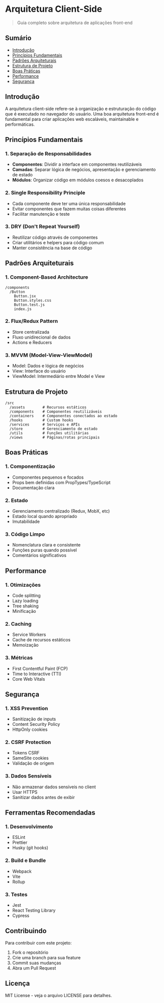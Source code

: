 # Arquitetura Client-Side
> Guia completo sobre arquitetura de aplicações front-end

## Sumário
- [Introdução](#introdução)
- [Princípios Fundamentais](#princípios-fundamentais)
- [Padrões Arquiteturais](#padrões-arquiteturais)
- [Estrutura de Projeto](#estrutura-de-projeto)
- [Boas Práticas](#boas-práticas)
- [Performance](#performance)
- [Segurança](#segurança)

## Introdução

A arquitetura client-side refere-se à organização e estruturação do código que é executado no navegador do usuário. Uma boa arquitetura front-end é fundamental para criar aplicações web escaláveis, maintainable e performáticas.

## Princípios Fundamentais

### 1. Separação de Responsabilidades
- **Componentes**: Dividir a interface em componentes reutilizáveis
- **Camadas**: Separar lógica de negócios, apresentação e gerenciamento de estado
- **Módulos**: Organizar código em módulos coesos e desacoplados

### 2. Single Responsibility Principle
- Cada componente deve ter uma única responsabilidade
- Evitar componentes que fazem muitas coisas diferentes
- Facilitar manutenção e teste

### 3. DRY (Don't Repeat Yourself)
- Reutilizar código através de componentes
- Criar utilitários e helpers para código comum
- Manter consistência na base de código

## Padrões Arquiteturais

### 1. Component-Based Architecture
```
/components
  /Button
    Button.jsx
    Button.styles.css
    Button.test.js
    index.js
```

### 2. Flux/Redux Pattern
- Store centralizada
- Fluxo unidirecional de dados
- Actions e Reducers

### 3. MVVM (Model-View-ViewModel)
- Model: Dados e lógica de negócios
- View: Interface do usuário
- ViewModel: Intermediário entre Model e View

## Estrutura de Projeto

```
/src
  /assets        # Recursos estáticos
  /components    # Componentes reutilizáveis
  /containers    # Componentes conectados ao estado
  /hooks         # Custom hooks
  /services      # Serviços e APIs
  /store         # Gerenciamento de estado
  /utils         # Funções utilitárias
  /views         # Páginas/rotas principais
```

## Boas Práticas

### 1. Componentização
- Componentes pequenos e focados
- Props bem definidas com PropTypes/TypeScript
- Documentação clara

### 2. Estado
- Gerenciamento centralizado (Redux, MobX, etc)
- Estado local quando apropriado
- Imutabilidade

### 3. Código Limpo
- Nomenclatura clara e consistente
- Funções puras quando possível
- Comentários significativos

## Performance

### 1. Otimizações
- Code splitting
- Lazy loading
- Tree shaking
- Minificação

### 2. Caching
- Service Workers
- Cache de recursos estáticos
- Memoização

### 3. Métricas
- First Contentful Paint (FCP)
- Time to Interactive (TTI)
- Core Web Vitals

## Segurança

### 1. XSS Prevention
- Sanitização de inputs
- Content Security Policy
- HttpOnly cookies

### 2. CSRF Protection
- Tokens CSRF
- SameSite cookies
- Validação de origem

### 3. Dados Sensíveis
- Não armazenar dados sensíveis no client
- Usar HTTPS
- Sanitizar dados antes de exibir

## Ferramentas Recomendadas

### 1. Desenvolvimento
- ESLint
- Prettier
- Husky (git hooks)

### 2. Build e Bundle
- Webpack
- Vite
- Rollup

### 3. Testes
- Jest
- React Testing Library
- Cypress

## Contribuindo

Para contribuir com este projeto:
1. Fork o repositório
2. Crie uma branch para sua feature
3. Commit suas mudanças
4. Abra um Pull Request

## Licença

MIT License - veja o arquivo LICENSE para detalhes.
